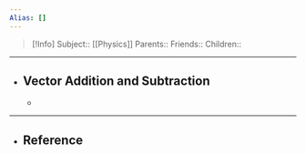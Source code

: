 ```yaml
---
Alias: []
---
```

> [!Info]
> Subject:: [[Physics]]
> Parents:: 
> Friends:: 
> Children:: 
---
- ## Vector Addition and Subtraction
	- 
---
- ## Reference